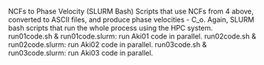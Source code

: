 NCFs to Phase Velocity (SLURM Bash) 
Scripts that use NCFs from 4 above, converted to ASCII files, and produce phase velocities - C_o. Again, SLURM bash scripts that run the whole process using the HPC system.
run01code.sh & run01code.slurm: run Aki01 code in parallel. 
run02code.sh & run02code.slurm: run Aki02 code in parallel. 
run03code.sh & run03code.slurm: run Aki03 code in parallel.

